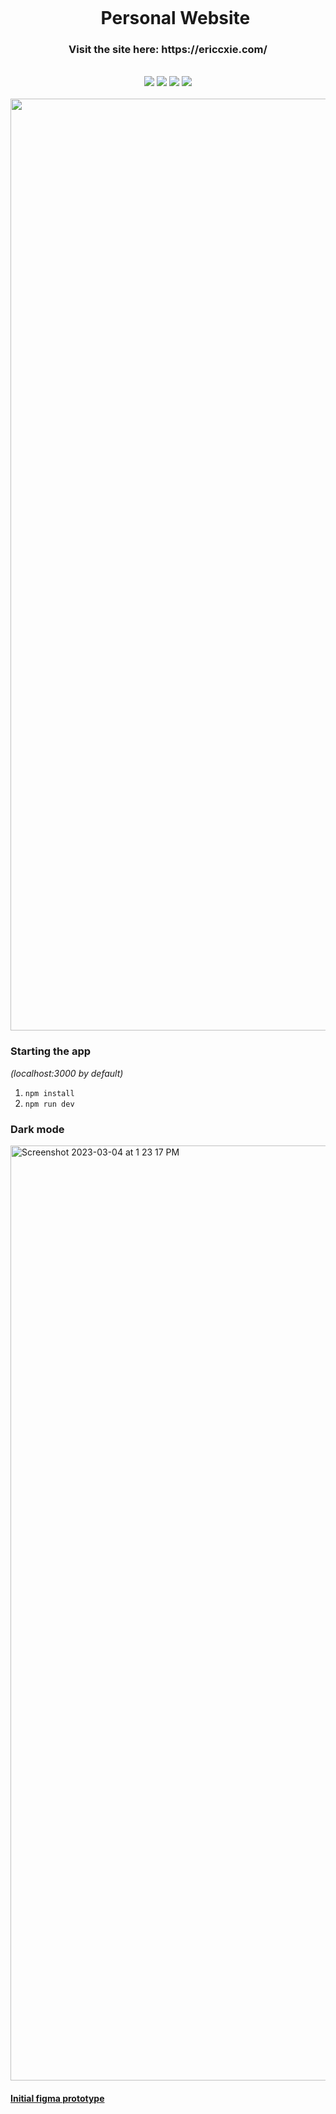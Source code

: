<div align="center">
    <div id="user-content-toc">
      <ul>
          <summary><h1 style="display: inline-block; margin-bottom:0px">Personal Website</h1></summary>
      </ul>
    </div>
    <h3>Visit the site here: https://ericcxie.com/</h3>
    <br>
    <img src="https://img.shields.io/badge/react-%2320232a.svg?style=for-the-badge&logo=react&logoColor=%2361DAFB"/>
    <img src="https://img.shields.io/badge/Next-black?style=for-the-badge&logo=next.js&logoColor=white"/>
    <img src="https://img.shields.io/badge/tailwindcss-%2338B2AC.svg?style=for-the-badge&logo=tailwind-css&logoColor=white"/>
    <img src="https://img.shields.io/badge/figma-%23F24E1E.svg?style=for-the-badge&logo=figma&logoColor=white"/>
    <br><br>
    <img width="1491" alt="Screenshot 2023-03-04 at 1 20 49 PM" src="https://user-images.githubusercontent.com/66566975/222922444-3edffe55-d05d-44bd-a8f7-0194fdc6e207.png">
</div>

### Starting the app
_(localhost:3000 by default)_
1. `npm install`
1. `npm run dev`

### Dark mode
<img width="1496" alt="Screenshot 2023-03-04 at 1 23 17 PM" src="https://user-images.githubusercontent.com/66566975/222922521-cb77a806-b385-4902-875c-fd5e4e70e33e.png">

#### [Initial figma prototype ](https://www.figma.com/proto/cLmEGsYANojpucopovTIdQ/Personal-Website-F22?node-id=152%3A2&scaling=min-zoom&page-id=0%3A1)
